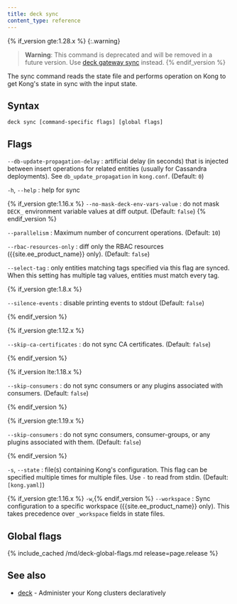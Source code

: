 ```yaml
---
title: deck sync
content_type: reference
---
```


{% if_version gte:1.28.x %}
{:.warning}
> **Warning**: This command is deprecated and will be removed in a future version.
Use [deck gateway sync](/deck/{{page.release}}/reference/deck_gateway_sync/) instead.
{% endif_version %}

The sync command reads the state file and performs operation on Kong
to get Kong's state in sync with the input state.

## Syntax

```
deck sync [command-specific flags] [global flags]
```

## Flags

`--db-update-propagation-delay`
:  artificial delay (in seconds) that is injected between insert operations
for related entities (usually for Cassandra deployments).
See `db_update_propagation` in `kong.conf`. (Default: `0`)

`-h`, `--help`
:  help for sync 

{% if_version gte:1.16.x %}
`--no-mask-deck-env-vars-value`
:  do not mask `DECK_` environment variable values at diff output. (Default: `false`)
{% endif_version %}

`--parallelism`
:  Maximum number of concurrent operations. (Default: `10`)

`--rbac-resources-only`
:  diff only the RBAC resources ({{site.ee_product_name}} only). (Default: `false`)

`--select-tag`
:  only entities matching tags specified via this flag are synced.
When this setting has multiple tag values, entities must match every tag.

{% if_version gte:1.8.x %}

`--silence-events`
:  disable printing events to stdout (Default: `false`)

{% endif_version %}

{% if_version gte:1.12.x %}

`--skip-ca-certificates`
:  do not sync CA certificates. (Default: `false`)

{% endif_version %}

{% if_version lte:1.18.x %}

`--skip-consumers`
:  do not sync consumers or any plugins associated with consumers. (Default: `false`)

{% endif_version %}

{% if_version gte:1.19.x %}

`--skip-consumers`
:   do not sync consumers, consumer-groups, or any plugins associated with them. (Default: `false`)

{% endif_version %}

`-s`, `--state`
:  file(s) containing Kong's configuration.
This flag can be specified multiple times for multiple files.
Use `-` to read from stdin. (Default: `[kong.yaml]`)


{% if_version gte:1.16.x %} `-w`,{% endif_version %} `--workspace`
:  Sync configuration to a specific workspace ({{site.ee_product_name}} only).
This takes precedence over `_workspace` fields in state files.

## Global flags

{% include_cached /md/deck-global-flags.md release=page.release %}

## See also

* [deck](/deck/{{page.release}}/reference/deck/)	 - Administer your Kong clusters declaratively
